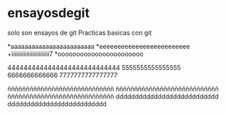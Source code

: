 # ensayosdegit
solo son ensayos de git
Practicas basicas con git

*aaaaaaaaaaaaaaaaaaaaaaaa
*eeeeeeeeeeeeeeeeeeeeeeeee
+iiiiiiiiiiiiiiiiiiiiiiiii7
*ooooooooooooooooooooooo


4444444444444444444444444444
5555555555555555
6666666666666
7777777777777777

ñññññññññññññññññññññññññññññ
ññññññññññññññññññññññññññññ
ñññññññññññññññññññññññññññññ
ddddddddddddddddddddddddddd
dddddddddddddddddddddddddd